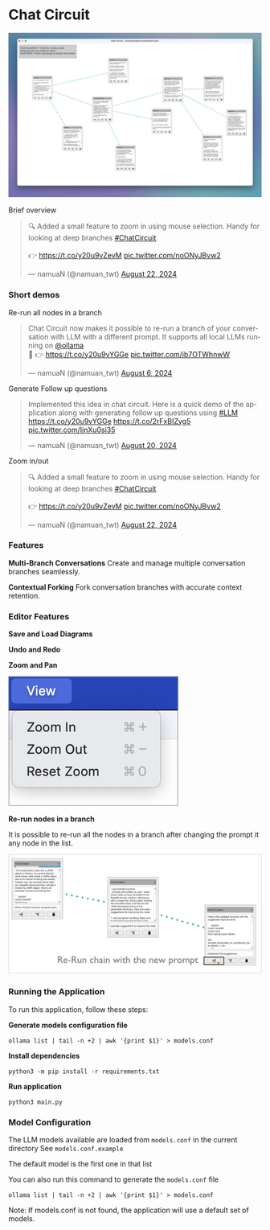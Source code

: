 # Chat Circuit

![](docs/img.png)

Brief overview
<blockquote class="twitter-tweet" data-media-max-width="560"><p lang="en" dir="ltr">🔍 Added a small feature to zoom in using mouse selection. Handy for looking at deep branches <a href="https://twitter.com/hashtag/ChatCircuit?src=hash&amp;ref_src=twsrc%5Etfw">#ChatCircuit</a><br><br>👉 <a href="https://t.co/y20u9vZevM">https://t.co/y20u9vZevM</a> <a href="https://t.co/noONyJBvw2">pic.twitter.com/noONyJBvw2</a></p>&mdash; namuaN (@namuan_twt) <a href="https://twitter.com/namuan_twt/status/1826620308507558383?ref_src=twsrc%5Etfw">August 22, 2024</a></blockquote>

### Short demos

Re-run all nodes in a branch
<blockquote class="twitter-tweet" data-media-max-width="560"><p lang="en" dir="ltr">Chat Circuit now makes it possible to re-run a branch of your conversation with LLM with a different prompt. It supports all local LLMs running on <a href="https://twitter.com/ollama?ref_src=twsrc%5Etfw">@ollama</a> <br>💾 👉 <a href="https://t.co/y20u9vYGGe">https://t.co/y20u9vYGGe</a> <a href="https://t.co/ib7OTWhnwW">pic.twitter.com/ib7OTWhnwW</a></p>&mdash; namuaN (@namuan_twt) <a href="https://twitter.com/namuan_twt/status/1820796082248458377?ref_src=twsrc%5Etfw">August 6, 2024</a></blockquote>

Generate Follow up questions
<blockquote class="twitter-tweet" data-media-max-width="560"><p lang="en" dir="ltr">Implemented this idea in chat circuit. Here is a quick demo of the application along with generating follow up questions using <a href="https://twitter.com/hashtag/LLM?src=hash&amp;ref_src=twsrc%5Etfw">#LLM</a> <a href="https://t.co/y20u9vYGGe">https://t.co/y20u9vYGGe</a> <a href="https://t.co/2rFxBIZyg5">https://t.co/2rFxBIZyg5</a> <a href="https://t.co/IjnXu0si35">pic.twitter.com/IjnXu0si35</a></p>&mdash; namuaN (@namuan_twt) <a href="https://twitter.com/namuan_twt/status/1825849039348289574?ref_src=twsrc%5Etfw">August 20, 2024</a></blockquote>

Zoom in/out
<blockquote class="twitter-tweet" data-media-max-width="560"><p lang="en" dir="ltr">🔍 Added a small feature to zoom in using mouse selection. Handy for looking at deep branches <a href="https://twitter.com/hashtag/ChatCircuit?src=hash&amp;ref_src=twsrc%5Etfw">#ChatCircuit</a><br><br>👉 <a href="https://t.co/y20u9vZevM">https://t.co/y20u9vZevM</a> <a href="https://t.co/noONyJBvw2">pic.twitter.com/noONyJBvw2</a></p>&mdash; namuaN (@namuan_twt) <a href="https://twitter.com/namuan_twt/status/1826620308507558383?ref_src=twsrc%5Etfw">August 22, 2024</a></blockquote>

### Features

**Multi-Branch Conversations**
Create and manage multiple conversation branches seamlessly.

**Contextual Forking**
Fork conversation branches with accurate context retention.

### Editor Features

**Save and Load Diagrams**

**Undo and Redo**

**Zoom and Pan**

![](docs/view-options.png)

**Re-run nodes in a branch**

It is possible to re-run all the nodes in a branch after changing the prompt it any node in the list.

![](docs/re-run-button.png)

### Running the Application

To run this application, follow these steps:

**Generate models configuration file**

```shell
ollama list | tail -n +2 | awk '{print $1}' > models.conf
```

**Install dependencies**

```shell
python3 -m pip install -r requirements.txt
```

**Run application**
```shell
python3 main.py
```

### Model Configuration

The LLM models available are loaded from `models.conf` in the current directory
See `models.conf.example`

The default model is the first one in that list

You can also run this command to generate the `models.conf` file

```shell
ollama list | tail -n +2 | awk '{print $1}' > models.conf
```

Note: If models.conf is not found, the application will use a default set of models.
